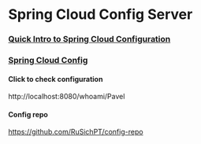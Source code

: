 # Spring Cloud Config Server

### [Quick Intro to Spring Cloud Configuration](https://www.baeldung.com/spring-cloud-configuration)

### [Spring Cloud Config](https://docs.spring.io/spring-cloud-config/docs/current/reference/html)

#### Click to check configuration
http://localhost:8080/whoami/Pavel

#### Config repo
https://github.com/RuSichPT/config-repo


